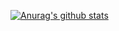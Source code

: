 [![Anurag's github stats](https://github-readme-stats.vercel.app/api?username=jnyou)](https://github.com/anuraghazra/github-readme-stats)

